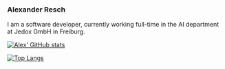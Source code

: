 ### Alexander Resch

I am a software developer, currently working full-time in the AI department at Jedox GmbH in Freiburg.

[![Alex' GitHub stats](https://github-readme-stats.vercel.app/api?username=TheNamesAlex&theme=chartreuse-dark)](https://github.com/TheNamesAlex/github-readme-stats)


[![Top Langs](https://github-readme-stats.vercel.app/api/top-langs/?username=TheNamesAlex&theme=chartreuse-dark&langs_count=8&layout=compact)]()
